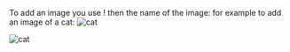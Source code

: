 To add an image you use ! then the name of the image:
for example to add an image of a cat:
![cat](http://www.google.com/cat.png)

<img src="http://placekitten.com/200/300" alt="cat">
